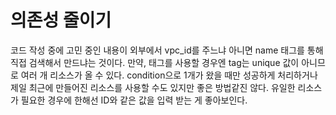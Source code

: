# 의존성 줄이기
코드 작성 중에 고민 중인 내용이 외부에서 vpc_id를 주느냐 아니면 name 태그를 통해 직접 검색해서 만드냐는 것이다.
만약, 태그를 사용할 경우엔 tag는 unique 값이 아니므로 여러 개 리소스가 올 수 있다.
condition으로 1개가 왔을 때만 성공하게 처리하거나 제일 최근에 만들어진 리소스를 사용할 수도 있지만 좋은 방법같진 않다.
유일한 리소스가 필요한 경우에 한해선 ID와 같은 값을 입력 받는 게 좋아보인다.
